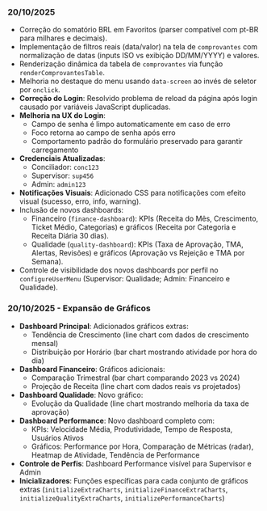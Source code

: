 ### 20/10/2025

- Correção do somatório BRL em Favoritos (parser compatível com pt-BR para milhares e decimais).
- Implementação de filtros reais (data/valor) na tela de `comprovantes` com normalização de datas (inputs ISO vs exibição DD/MM/YYYY) e valores.
- Renderização dinâmica da tabela de `comprovantes` via função `renderComprovantesTable`.
- Melhoria no destaque do menu usando `data-screen` ao invés de seletor por `onclick`.
- **Correção do Login**: Resolvido problema de reload da página após login causado por variáveis JavaScript duplicadas.
- **Melhoria na UX do Login**: 
  - Campo de senha é limpo automaticamente em caso de erro
  - Foco retorna ao campo de senha após erro
  - Comportamento padrão do formulário preservado para garantir carregamento
- **Credenciais Atualizadas**: 
  - Conciliador: `conc123`
  - Supervisor: `sup456`
  - Admin: `admin123`
- **Notificações Visuais**: Adicionado CSS para notificações com efeito visual (sucesso, erro, info, warning).
- Inclusão de novos dashboards:
  - Financeiro (`finance-dashboard`): KPIs (Receita do Mês, Crescimento, Ticket Médio, Categorias) e gráficos (Receita por Categoria e Receita Diária 30 dias).
  - Qualidade (`quality-dashboard`): KPIs (Taxa de Aprovação, TMA, Alertas, Revisões) e gráficos (Aprovação vs Rejeição e TMA por Semana).
- Controle de visibilidade dos novos dashboards por perfil no `configureUserMenu` (Supervisor: Qualidade; Admin: Financeiro e Qualidade).

### 20/10/2025 - Expansão de Gráficos

- **Dashboard Principal**: Adicionados gráficos extras:
  - Tendência de Crescimento (line chart com dados de crescimento mensal)
  - Distribuição por Horário (bar chart mostrando atividade por hora do dia)
- **Dashboard Financeiro**: Gráficos adicionais:
  - Comparação Trimestral (bar chart comparando 2023 vs 2024)
  - Projeção de Receita (line chart com dados reais vs projetados)
- **Dashboard Qualidade**: Novo gráfico:
  - Evolução da Qualidade (line chart mostrando melhoria da taxa de aprovação)
- **Dashboard Performance**: Novo dashboard completo com:
  - KPIs: Velocidade Média, Produtividade, Tempo de Resposta, Usuários Ativos
  - Gráficos: Performance por Hora, Comparação de Métricas (radar), Heatmap de Atividade, Tendência de Performance
- **Controle de Perfis**: Dashboard Performance visível para Supervisor e Admin
- **Inicializadores**: Funções específicas para cada conjunto de gráficos extras (`initializeExtraCharts`, `initializeFinanceExtraCharts`, `initializeQualityExtraCharts`, `initializePerformanceCharts`)


